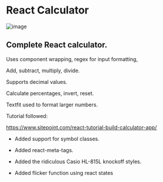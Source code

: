 # React Calculator

![image](https://user-images.githubusercontent.com/65421097/141231341-358e70f8-96cd-4d75-9bb3-8ad56588c69a.png)

## Complete React calculator.

Uses component wrapping, regex for input formatting,

Add, subtract, multiply, divide.

Supports decimal values.

Calculate percentages, invert, reset.

Textfit used to format larger numbers.

Tutorial followed:

https://www.sitepoint.com/react-tutorial-build-calculator-app/

- Added support for symbol classes.

- Added react-meta-tags.

- Added the ridiculous Casio HL-815L knockoff styles.

- Added flicker function using react states
